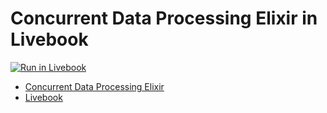 # Concurrent Data Processing Elixir in Livebook

[![Run in Livebook](https://livebook.dev/badge/v1/blue.svg)](https://livebook.dev/run?url=https%3A%2F%2Fgithub.com%2Fnallwhy%2Fconcurrent_data_processing_elixir%2Fblob%2Fmain%2Findex.livemd)

- [Concurrent Data Processing Elixir](https://pragprog.com/titles/sgdpelixir/concurrent-data-processing-in-elixir/)
- [Livebook](https://github.com/livebook-dev/livebook)
